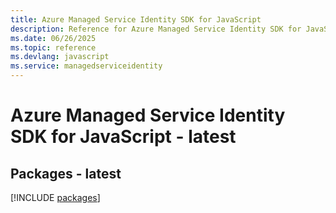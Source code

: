 ```yaml
---
title: Azure Managed Service Identity SDK for JavaScript
description: Reference for Azure Managed Service Identity SDK for JavaScript
ms.date: 06/26/2025
ms.topic: reference
ms.devlang: javascript
ms.service: managedserviceidentity
---
```

# Azure Managed Service Identity SDK for JavaScript - latest
## Packages - latest
[!INCLUDE [packages](managed-service-identity-index.md)]